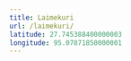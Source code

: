 ```yaml
---
title: Laimekuri
url: /laimekuri/
latitude: 27.745388400000003
longitude: 95.07871850000001
---
```

